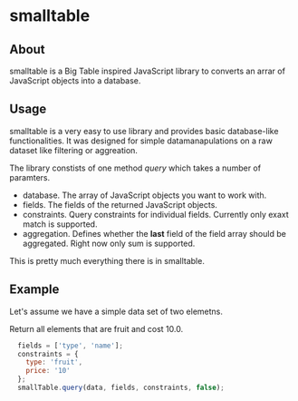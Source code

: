 # smalltable

## About

smalltable is a Big Table inspired JavaScript library to converts an arrar of JavaScript objects into a database.

## Usage

smalltable is a very easy to use library and provides basic database-like functionalities. It was designed for simple datamanapulations on a raw dataset like filtering or aggreation.

The library constists of one method *query* which takes a number of paramters. 

* database. The array of JavaScript objects you want to work with.
* fields. The fields of the returned JavaScript objects.
* constraints. Query constraints for individual fields. Currently only exaxt match is supported. 
* aggregation. Defines whether the **last** field of the field array should be aggregated. Right now only sum is supported. 
 
This is pretty much everything there is in smalltable.

## Example

Let's assume we have a simple data set of two elemetns.


Return all elements that are fruit and cost 10.0. 

``` javascript
  fields = ['type', 'name'];
  constraints = {
    type: 'fruit',
    price: '10'
  };
  smallTable.query(data, fields, constraints, false);
```





